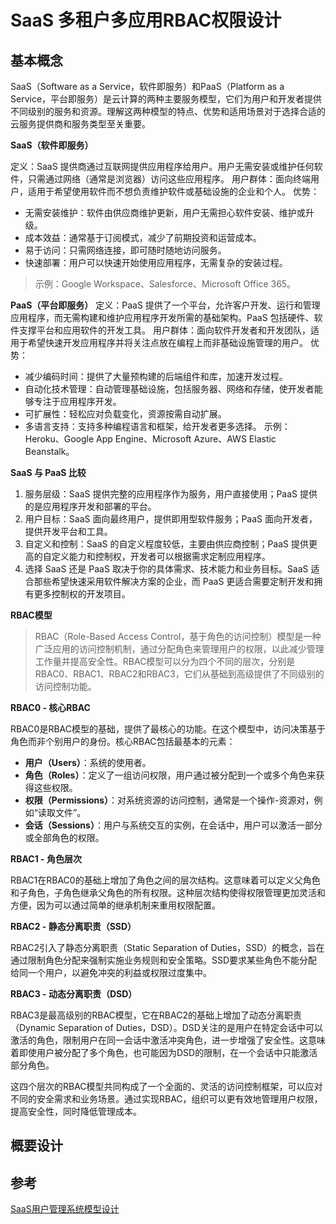 # SaaS 多租户多应用RBAC权限设计

## 基本概念
SaaS（Software as a Service，软件即服务）和PaaS（Platform as a Service，平台即服务）是云计算的两种主要服务模型，它们为用户和开发者提供不同级别的服务和资源。理解这两种模型的特点、优势和适用场景对于选择合适的云服务提供商和服务类型至关重要。

**SaaS（软件即服务）**

定义：SaaS 提供商通过互联网提供应用程序给用户。用户无需安装或维护任何软件，只需通过网络（通常是浏览器）访问这些应用程序。
用户群体：面向终端用户，适用于希望使用软件而不想负责维护软件或基础设施的企业和个人。
优势：
* 无需安装维护：软件由供应商维护更新，用户无需担心软件安装、维护或升级。
* 成本效益：通常基于订阅模式，减少了前期投资和运营成本。
* 易于访问：只需网络连接，即可随时随地访问服务。
* 快速部署：用户可以快速开始使用应用程序，无需复杂的安装过程。
> 示例：Google Workspace、Salesforce、Microsoft Office 365。

**PaaS（平台即服务）**
定义：PaaS 提供了一个平台，允许客户开发、运行和管理应用程序，而无需构建和维护应用程序开发所需的基础架构。PaaS 包括硬件、软件支撑平台和应用软件的开发工具。
用户群体：面向软件开发者和开发团队，适用于希望快速开发应用程序并将关注点放在编程上而非基础设施管理的用户。
优势：
* 减少编码时间：提供了大量预构建的后端组件和库，加速开发过程。
* 自动化技术管理：自动管理基础设施，包括服务器、网络和存储，使开发者能够专注于应用程序开发。
* 可扩展性：轻松应对负载变化，资源按需自动扩展。
* 多语言支持：支持多种编程语言和框架，给开发者更多选择。
示例：Heroku、Google App Engine、Microsoft Azure、AWS Elastic Beanstalk。

**SaaS 与 PaaS 比较**
1. 服务层级：SaaS 提供完整的应用程序作为服务，用户直接使用；PaaS 提供的是应用程序开发和部署的平台。
2. 用户目标：SaaS 面向最终用户，提供即用型软件服务；PaaS 面向开发者，提供开发平台和工具。
3. 自定义和控制：SaaS 的自定义程度较低，主要由供应商控制；PaaS 提供更高的自定义能力和控制权，开发者可以根据需求定制应用程序。
4. 选择 SaaS 还是 PaaS 取决于你的具体需求、技术能力和业务目标。SaaS 适合那些希望快速采用软件解决方案的企业，而 PaaS 更适合需要定制开发和拥有更多控制权的开发项目。

**RBAC模型**

> RBAC（Role-Based Access Control，基于角色的访问控制）模型是一种广泛应用的访问控制机制，通过分配角色来管理用户的权限，以此减少管理工作量并提高安全性。RBAC模型可以分为四个不同的层次，分别是RBAC0、RBAC1、RBAC2和RBAC3，它们从基础到高级提供了不同级别的访问控制功能。

**RBAC0 - 核心RBAC**

RBAC0是RBAC模型的基础，提供了最核心的功能。在这个模型中，访问决策基于角色而非个别用户的身份。核心RBAC包括最基本的元素：

* **用户（Users）**：系统的使用者。
* **角色（Roles）**：定义了一组访问权限，用户通过被分配到一个或多个角色来获得这些权限。
* **权限（Permissions）**：对系统资源的访问控制，通常是一个操作-资源对，例如“读取文件”。
* **会话（Sessions）**：用户与系统交互的实例，在会话中，用户可以激活一部分或全部角色的权限。

**RBAC1 - 角色层次**

RBAC1在RBAC0的基础上增加了角色之间的层次结构。这意味着可以定义父角色和子角色，子角色继承父角色的所有权限。这种层次结构使得权限管理更加灵活和方便，因为可以通过简单的继承机制来重用权限配置。

**RBAC2 - 静态分离职责（SSD）**

RBAC2引入了静态分离职责（Static Separation of Duties，SSD）的概念，旨在通过限制角色分配来强制实施业务规则和安全策略。SSD要求某些角色不能分配给同一个用户，以避免冲突的利益或权限过度集中。

**RBAC3 - 动态分离职责（DSD）**

RBAC3是最高级别的RBAC模型，它在RBAC2的基础上增加了动态分离职责（Dynamic Separation of Duties，DSD）。DSD关注的是用户在特定会话中可以激活的角色，限制用户在同一会话中激活冲突角色，进一步增强了安全性。这意味着即使用户被分配了多个角色，也可能因为DSD的限制，在一个会话中只能激活部分角色。


这四个层次的RBAC模型共同构成了一个全面的、灵活的访问控制框架，可以应对不同的安全需求和业务场景。通过实现RBAC，组织可以更有效地管理用户权限，提高安全性，同时降低管理成本。


## 概要设计




## 参考
[SaaS用户管理系统模型设计](https://blog.csdn.net/hot_summery/article/details/80773310)
